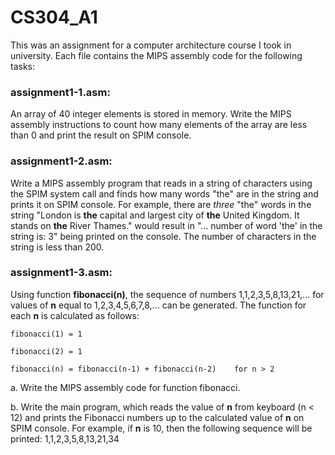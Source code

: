# CS304_A1

This was an assignment for a computer architecture course I took in university. Each file contains the MIPS assembly code for the following tasks:

### assignment1-1.asm: 
An array of 40 integer elements is stored in memory. Write the MIPS assembly instructions to count how many elements of the array are less than 0 and print the result on SPIM console.


### assignment1-2.asm: 
Write a MIPS assembly program that reads in a string of characters using the SPIM system call and finds how many words "the" are in the string and prints it on SPIM console. For example, there are *three* "the" words in the string "London is **the** capital and largest city of **the** United Kingdom. It stands on **the** River Thames." would result in "... number of word 'the' in the string is: 3" being printed on the console. The number of characters in the string is less than 200. 


### assignment1-3.asm: 
Using function **fibonacci(n)**, the sequence of numbers 1,1,2,3,5,8,13,21,... for values of **n** equal to 1,2,3,4,5,6,7,8,... can be generated. The function for each **n** is calculated as follows:

    fibonacci(1) = 1
    
    fibonacci(2) = 1
    
    fibonacci(n) = fibonacci(n-1) + fibonacci(n-2)    for n > 2
    
a. Write the MIPS assembly code for function fibonacci.

b. Write the main program, which reads the value of **n** from keyboard (n < 12) and prints the Fibonacci numbers up to the calculated value of **n** on SPIM console. For example, if **n** is 10, then the following sequence will be printed: 1,1,2,3,5,8,13,21,34
